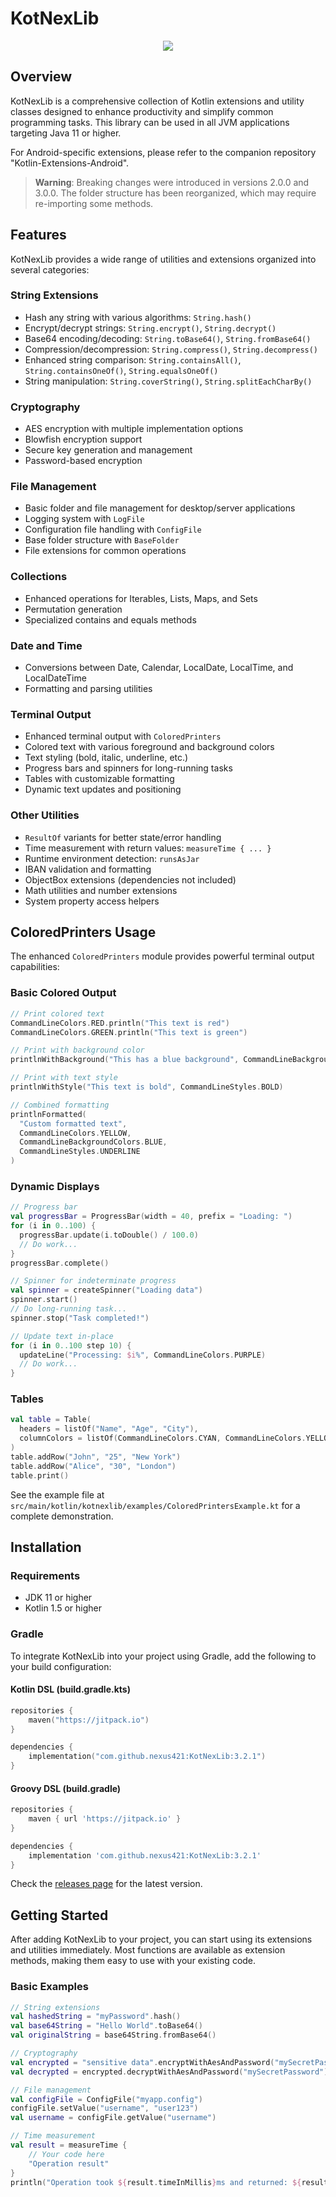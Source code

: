 # KotNexLib

<p align="center">
  <img src="https://github.com/user-attachments/assets/dce41e84-cd28-49b8-91a7-6649e6890ad2" />
</p>

## Overview

KotNexLib is a comprehensive collection of Kotlin extensions and utility classes designed to enhance productivity and
simplify common programming tasks. This library can be used in all JVM applications targeting Java 11 or higher.

For Android-specific extensions, please refer to the companion repository "Kotlin-Extensions-Android".

> **Warning**: Breaking changes were introduced in versions 2.0.0 and 3.0.0. The folder structure has been reorganized,
> which may require re-importing some methods.

## Features

KotNexLib provides a wide range of utilities and extensions organized into several categories:

### String Extensions

- Hash any string with various algorithms: `String.hash()`
- Encrypt/decrypt strings: `String.encrypt()`, `String.decrypt()`
- Base64 encoding/decoding: `String.toBase64()`, `String.fromBase64()`
- Compression/decompression: `String.compress()`, `String.decompress()`
- Enhanced string comparison: `String.containsAll()`, `String.containsOneOf()`, `String.equalsOneOf()`
- String manipulation: `String.coverString()`, `String.splitEachCharBy()`

### Cryptography

- AES encryption with multiple implementation options
- Blowfish encryption support
- Secure key generation and management
- Password-based encryption

### File Management

- Basic folder and file management for desktop/server applications
- Logging system with `LogFile`
- Configuration file handling with `ConfigFile`
- Base folder structure with `BaseFolder`
- File extensions for common operations

### Collections

- Enhanced operations for Iterables, Lists, Maps, and Sets
- Permutation generation
- Specialized contains and equals methods

### Date and Time

- Conversions between Date, Calendar, LocalDate, LocalTime, and LocalDateTime
- Formatting and parsing utilities

### Terminal Output

- Enhanced terminal output with `ColoredPrinters`
- Colored text with various foreground and background colors
- Text styling (bold, italic, underline, etc.)
- Progress bars and spinners for long-running tasks
- Tables with customizable formatting
- Dynamic text updates and positioning

### Other Utilities

- `ResultOf` variants for better state/error handling
- Time measurement with return values: `measureTime { ... }`
- Runtime environment detection: `runsAsJar`
- IBAN validation and formatting
- ObjectBox extensions (dependencies not included)
- Math utilities and number extensions
- System property access helpers

## ColoredPrinters Usage

The enhanced `ColoredPrinters` module provides powerful terminal output capabilities:

### Basic Colored Output

```kotlin
// Print colored text
CommandLineColors.RED.println("This text is red")
CommandLineColors.GREEN.println("This text is green")

// Print with background color
printlnWithBackground("This has a blue background", CommandLineBackgroundColors.BLUE)

// Print with text style
printlnWithStyle("This text is bold", CommandLineStyles.BOLD)

// Combined formatting
printlnFormatted(
  "Custom formatted text",
  CommandLineColors.YELLOW,
  CommandLineBackgroundColors.BLUE,
  CommandLineStyles.UNDERLINE
)
```

### Dynamic Displays

```kotlin
// Progress bar
val progressBar = ProgressBar(width = 40, prefix = "Loading: ")
for (i in 0..100) {
  progressBar.update(i.toDouble() / 100.0)
  // Do work...
}
progressBar.complete()

// Spinner for indeterminate progress
val spinner = createSpinner("Loading data")
spinner.start()
// Do long-running task...
spinner.stop("Task completed!")

// Update text in-place
for (i in 0..100 step 10) {
  updateLine("Processing: $i%", CommandLineColors.PURPLE)
  // Do work...
}
```

### Tables

```kotlin
val table = Table(
  headers = listOf("Name", "Age", "City"),
  columnColors = listOf(CommandLineColors.CYAN, CommandLineColors.YELLOW, CommandLineColors.GREEN)
)
table.addRow("John", "25", "New York")
table.addRow("Alice", "30", "London")
table.print()
```

See the example file at `src/main/kotlin/kotnexlib/examples/ColoredPrintersExample.kt` for a complete demonstration.

## Installation

### Requirements

- JDK 11 or higher
- Kotlin 1.5 or higher

### Gradle

To integrate KotNexLib into your project using Gradle, add the following to your build configuration:

#### Kotlin DSL (build.gradle.kts)

```kotlin
repositories {
    maven("https://jitpack.io")
}

dependencies {
    implementation("com.github.nexus421:KotNexLib:3.2.1")
}
```

#### Groovy DSL (build.gradle)

```groovy
repositories {
    maven { url 'https://jitpack.io' }
}

dependencies {
    implementation 'com.github.nexus421:KotNexLib:3.2.1'
}
```

Check the [releases page](https://github.com/nexus421/KotNexLib/releases) for the latest version.

## Getting Started

After adding KotNexLib to your project, you can start using its extensions and utilities immediately. Most functions are
available as extension methods, making them easy to use with your existing code.

### Basic Examples

```kotlin
// String extensions
val hashedString = "myPassword".hash()
val base64String = "Hello World".toBase64()
val originalString = base64String.fromBase64()

// Cryptography
val encrypted = "sensitive data".encryptWithAesAndPassword("mySecretPassword")
val decrypted = encrypted.decryptWithAesAndPassword("mySecretPassword")

// File management
val configFile = ConfigFile("myapp.config")
configFile.setValue("username", "user123")
val username = configFile.getValue("username")

// Time measurement
val result = measureTime {
    // Your code here
    "Operation result"
}
println("Operation took ${result.timeInMillis}ms and returned: ${result.result}")
```

